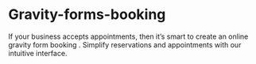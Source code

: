 # Gravity-forms-booking
If your business accepts appointments, then it’s smart to create an online gravity form booking . Simplify reservations and appointments with our intuitive interface.  
